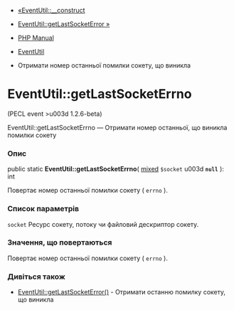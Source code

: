 - [«EventUtil::\_\_construct](eventutil.construct.md)
- [EventUtil::getLastSocketError »](eventutil.getlastsocketerror.md)

- [PHP Manual](index.md)
- [EventUtil](class.eventutil.md)
- Отримати номер останньої помилки сокету, що виникла

# EventUtil::getLastSocketErrno

(PECL event \>u003d 1.2.6-beta)

EventUtil::getLastSocketErrno — Отримати номер останньої, що виникла
помилки сокету

### Опис

public static **EventUtil::getLastSocketErrno**(
[mixed](language.types.declarations.md#language.types.declarations.mixed)
`$socket` u003d **`null`** ): int

Повертає номер останньої помилки сокету ( `errno` ).

### Список параметрів

`socket`
Ресурс сокету, потоку чи файловий дескриптор сокету.

### Значення, що повертаються

Повертає номер останньої помилки сокету ( `errno` ).

### Дивіться також

- [EventUtil::getLastSocketError()](eventutil.getlastsocketerror.md) -
Отримати останню помилку сокету, що виникла
